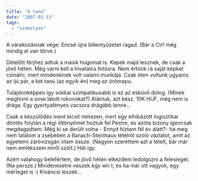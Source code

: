 ```yaml
---
title: "A tanú"
date: "2007-03-13"
tags: 
  - "szemelyes"
---
```


A várakozásnak vége: Encsé újra billentyűzetet ragad. (Bár a Ctrl még mindig el van törve.)

Délelőtt férjhez adtuk a másik húgomat is. Képek majd lesznek, de csak a jövő héten. Még várni kell a hivatalos fotósra. Nem értünk rá saját képket csinálni, mert mindenkinek volt valami munkája. Csak öten voltunk ugyanis: az ijú pár, a két tanú (az egyik én) meg az örömapu.

Tulajdonképpen így sokkal szimpatikusabb is ez az esküvő dolog. (Minek meghívni a sose látott rokonokat?) Aláírtuk, azt kész. 10K HUF, még nem is drága. Egy gyertyafényes vacsora drágább lenne...

Csak a készülődés ment kicsit nehezen, mert egy elhibázott logisztikai döntés folytán a régi öltönyömet hoztuk fel Pestre, és azóta bizony igencsak megdagadtam. Még ki se derült volna - Ennyit híztam fél év alatt?- ha meg nem találom a zsebében a Banach-Steinhaus tételről szóló vázlatot, amit az egyetemi záróvizsgán írtam össze. (Nagyon szerettem azt a tételt, bár már nem emlékszem miről szólt.) Hát így.

Azért valahogy belefértem, de jövő héten elkezdem ledolgozni a felesleget. (Na persze.) Mindenesetre veszek egy wii-t, és ha már ott vagyok, egy mérleget is :) Kíváncsi leszek...
